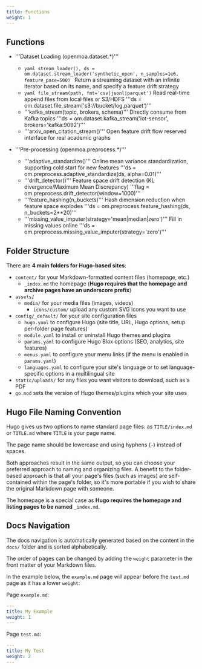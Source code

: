 ```yaml
---
title: Functions
weight: 1
---
```


## Functions
- '''Dataset Loading (openmoa.dataset.*)'''
  - ```yaml stream_loader(), ds = om.dataset.stream_loader('synthetic_open', n_samples=1e6, feature_pace=500) ```	Return a streaming dataset with an infinite iterator based on its name, and specify a feature drift strategy
  - ```yaml file_stream(path, fmt='csv|jsonl|parquet')```	Read real-time append files from local files or S3/HDFS	'''ds = om.dataset.file_stream('s3://bucket/log.parquet')'''
  - '''kafka_stream(topic, brokers, schema)'''	Directly consume from Kafka topics	'''ds = om.dataset.kafka_stream('iot-sensor', brokers='kafka:9092')'''
  - '''arxiv_open_citation_stream()'''	Open feature drift flow reserved interface for real academic graphs

- '''Pre-processing (openmoa.preprocess.*)'''
  - '''adaptive_standardize()'''	Online mean variance standardization, supporting cold start for new features	'''ds = om.preprocess.adaptive_standardize(ds, alpha=0.01)'''
  - '''drift_detector()''' Feature space drift detection (KL divergence/Maximum Mean Discrepancy)	'''flag = om.preprocess.drift_detector(window=1000)'''
  - '''feature_hashing(n_buckets)'''	Hash dimension reduction when feature space explodes	'''ds = om.preprocess.feature_hashing(ds, n_buckets=2**20)'''
  - '''missing_value_imputer(strategy='mean|median|zero')'''	Fill in missing values online	'''ds = om.preprocess.missing_value_imputer(strategy='zero')'''


## Folder Structure

There are **4 main folders for Hugo-based sites**:

- `content/` for your Markdown-formatted content files (homepage, etc.)
  - `_index.md` the homepage (**Hugo requires that the homepage and archive pages have an underscore prefix**)
- `assets/`
  - `media/` for your media files (images, videos)
    - `icons/custom/` upload any custom SVG icons you want to use
- `config/_default/` for your site configuration files
  - `hugo.yaml` to configure Hugo (site title, URL, Hugo options, setup per-folder page features)
  - `module.yaml` to install or uninstall Hugo themes and plugins
  - `params.yaml` to configure Hugo Blox options (SEO, analytics, site features)
  - `menus.yaml` to configure your menu links (if the menu is enabled in `params.yaml`)
  - `languages.yaml` to configure your site's language or to set language-specific options in a multilingual site
- `static/uploads/` for any files you want visitors to download, such as a PDF
- `go.mod` sets the version of Hugo themes/plugins which your site uses


## Hugo File Naming Convention

Hugo gives us two options to name standard page files: as `TITLE/index.md` or `TITLE.md` where `TITLE` is your page name.

The page name should be lowercase and using hyphens (`-`) instead of spaces.

Both approaches result in the same output, so you can choose your preferred approach to naming and organizing files. A benefit to the folder-based approach is that all your page's files (such as images) are self-contained within the page's folder, so it's more portable if you wish to share the original Markdown page with someone.

The homepage is a special case as **Hugo requires the homepage and listing pages to be named** `_index.md`.

## Docs Navigation

The docs navigation is automatically generated based on the content in the `docs/` folder and is sorted alphabetically.

The order of pages can be changed by adding the `weight` parameter in the front matter of your Markdown files.

In the example below, the `example.md` page will appear before the `test.md` page as it has a lower `weight`:

Page `example.md`:

```yaml
---
title: My Example
weight: 1
---
```

Page `test.md`:

```yaml
---
title: My Test
weight: 2
---
```

